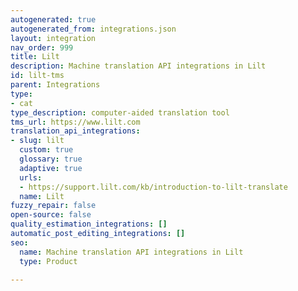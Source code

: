 ```yaml
---
autogenerated: true
autogenerated_from: integrations.json
layout: integration
nav_order: 999
title: Lilt
description: Machine translation API integrations in Lilt
id: lilt-tms
parent: Integrations
type:
- cat
type_description: computer-aided translation tool
tms_url: https://www.lilt.com
translation_api_integrations:
- slug: lilt
  custom: true
  glossary: true
  adaptive: true
  urls:
  - https://support.lilt.com/kb/introduction-to-lilt-translate
  name: Lilt
fuzzy_repair: false
open-source: false
quality_estimation_integrations: []
automatic_post_editing_integrations: []
seo:
  name: Machine translation API integrations in Lilt
  type: Product

---
```


